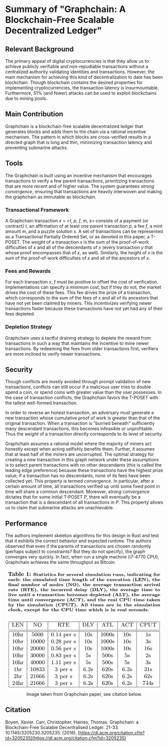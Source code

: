 # Summary of "Graphchain: A Blockchain-Free Scalable Decentralized Ledger"

## Relevant Background

The primary appeal of digital cryptocurrencies is that they allow us to achieve publicly verifiable and non-repudiable transactions without a centralized authority validating identities and transactions. However, the main mechanism for achieving this kind of decentralization to date has been blockchain. Though blockchain contains the desired properties for implementing cryptocurrencies, the transaction latency is insurmountable. Furthermore, 51% (and fewer) attacks can be used to exploit blockchains due to mining pools.

## Main Contribution

Graphchain is a blockchain-free scalable decentralized ledger that generates blocks and adds them to the chain via a rational incentive mechanism. The pattern in which blocks are cross-verified results in a directed graph that is long and thin, minimizing transaction latency and preventing submarine attacks.

## Tools

The Graphchain is built using an incentive mechanism that encourages transactions to verify a few parent transactions, prioritizing transactions that are more recent and of higher value. The system guarantees _strong convergence_, ensuring that transactions are heavily interwoven and making the graphchain as immutable as blockchain.

### Transactional Framework

A Graphchain transaction _x_ = <_t_, _p_, _f_, _m_, _s_> consists of a payment (or contract) _t_, an affirmation of at least one parent transaction _p_, a fee _f_, a mint amount _m_, and a puzzle solution _s_. A set of transactions can be represented as a Transactional Partially Ordered Set, or as denoted in this paper, a T-POSET. The _weight_ of a transaction _x_ is the sum of the proof-of-work difficulties of _x_ and all of the descendants of _x_ (every transaction _y_ that whose proof encompasses that of _x_, as well). Similarly, the _height_ of _x_ is the sum of the proof-of-work difficulties of _x_ and all of the ancestors of _x_.

### Fees and Rewards

For each transaction _x_, _f_ must be positive to offset the cost of verification. Implementations can specify a minimum cost, but if they do not, the market drives the cost of these fees. This fee drives the prize of a transaction, which corresponds to the sum of the fees of _x_ and all of its ancestors that have not yet been claimed by miners. This incentivizes verifying newer transactions faster because these transactions have not yet had any of their fees depleted.

### Depletion Strategy

Graphchain uses a tactful draining strategy to deplete the reward from transactions in such a way that maintains the incentive to mine newer transactions. By redeeming the fees from older transactions first, verifiers are more inclined to verify newer transactions.

## Security

Though conflicts are mostly avoided through prompt validation of new transactions, conflicts can still occur if a malicious user tries to double spend a coin, or spend coins with greater value than the user possesses. In the case of transaction conflicts, the Graphchain favors the T-POSET with the tallest well-formed transaction.

In order to reverse an honest transaction, an adversary must generate a new transaction whose cumulative proof of work is greater than that of the original transaction. When a transaction is "burried beneath" sufficiently many descendant transactions, this becomes infeasible or unprofitable. Thus the _weight_ of a transaction directly corresponds to its level of security. 

Graphchain assumes a rational model where the majority of miners act honestly except when acting selfishly benefits them. Further, it assumes that at least half of the miners are uncorrupted. The optimal strategy for creating a new transaction in this graph network under these assumptions is to select parent transactions with no other descendants (this is called the leading edge preference) because these transactions have the highest prize value; if a transaction has no descendants, none of its fees have been collected yet. This property is termed _convergence_. In particular, after a certain amount of time, all transactions verified up until some fixed point in time will share a common descendant. Moreover, _strong convergence_ dictates that for some initial T-POSET _P_, there will eventually be a transaction that is a descendant of all transactions in _P_. This property allows us to claim that submarine attacks are unachievable.

## Performance

The authors implement skeleton algorithms for this design in Rust and test that it exhibits the correct behavior and expected runtime. The authors observed that even if the parents of transactions are chosen randomly (perhaps subject to constraints? But they do not specify), the graph converges very quickly. In fact, when run a single machine (i7-4770 CPU), Graphchain achieves the same throughput as Bitcoin.

<p align="center">
  <img width="700" src="https://github.com/TalleyAmir/Annotated-Bibliographies/blob/master/Cryptography-and-Computer-Security/Multi-Party-Computation/images/graphchain.png?raw=true"></br>
  Image taken from Graphchain paper, see citation below.
</p>

## Citation

Boyen, Xavier. Carr, Christopher. Haines, Thomas. Graphchain: a Blockchain-Free Scalable Decentralised Ledger. 21-33. 10.1145/3205230.3205235. (2018), [https://dl.acm.org/citation.cfm?id=3205235](https://dl.acm.org/citation.cfm?id=3205235)
